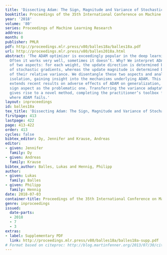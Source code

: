 ```yaml
---
title: 'Dissecting Adam: The Sign, Magnitude and Variance of Stochastic Gradients'
booktitle: Proceedings of the 35th International Conference on Machine Learning
year: '2018'
volume: '80'
series: Proceedings of Machine Learning Research
address: 
month: 0
publisher: PMLR
pdf: http://proceedings.mlr.press/v80/balles18a/balles18a.pdf
url: http://proceedings.mlr.press/v80/balles2018a.html
abstract: 'The ADAM optimizer is exceedingly popular in the deep learning community.
  Often it works very well, sometimes it doesn’t. Why? We interpret ADAM as a combination
  of two aspects: for each weight, the update direction is determined by the sign
  of stochastic gradients, whereas the update magnitude is determined by an estimate
  of their relative variance. We disentangle these two aspects and analyze them in
  isolation, gaining insight into the mechanisms underlying ADAM. This analysis also
  extends recent results on adverse effects of ADAM on generalization, isolating the
  sign aspect as the problematic one. Transferring the variance adaptation to SGD
  gives rise to a novel method, completing the practitioner’s toolbox for problems
  where ADAM fails.'
layout: inproceedings
id: balles18a
tex_title: 'Dissecting Adam: The Sign, Magnitude and Variance of Stochastic Gradients'
firstpage: 413
lastpage: 422
page: 413-422
order: 413
cycles: false
bibtex_editor: Dy, Jennifer and Krause, Andreas
editor:
- given: Jennifer
  family: Dy
- given: Andreas
  family: Krause
bibtex_author: Balles, Lukas and Hennig, Philipp
author:
- given: Lukas
  family: Balles
- given: Philipp
  family: Hennig
date: 2018-07-03
container-title: Proceedings of the 35th International Conference on Machine Learning
genre: inproceedings
issued:
  date-parts:
  - 2018
  - 7
  - 3
extras:
- label: Supplementary PDF
  link: http://proceedings.mlr.press/v80/balles18a/balles18a-supp.pdf
# Format based on citeproc: http://blog.martinfenner.org/2013/07/30/citeproc-yaml-for-bibliographies/
---
```

